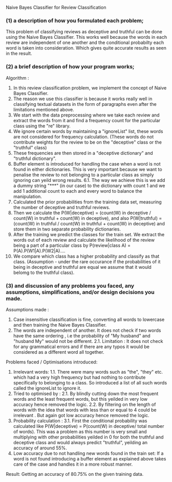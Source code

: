 Naive Bayes Classifier for Review Classification

###  (1) a description of how you formulated each problem;

This problem of classifying reviews as deceptive and truthful can be done using the Naive Bayes Classifier. This works well because the words in each review are independent of one another and the conditional probabilty each word is taken into consideration. Which gives quite accurate results as seen in the result.

### (2) a brief description of how your program works; 

Algorithm :
1. In this review classification problem, we implement the concept of Naive Bayes Classifier.
2. The reason we use this classifier is because it works really well in classifying textual datasets in the form of paragraphs even after the limitations mentioned above.
3. We start with the data preprocessing where we take each review and extract the words from it and find a frequency count for the particular class using the "re" library.
4. We ignore certain words by maintaining a "ignoreList" list, these words are not considered for frequency calculation. (These words do not contribute weights for the review to be on the "deceptive" class or the "truthful" class)
5. These frequencies are then stored in a "deceptive dictionary" and "truthful dictionary".
6. Buffer element is introduced for handling the case when a word is not found in either dictionaries. This is very important because we want to penalise the review to not belonging to a particular class as simply ignoring can yeild wrong results.
    6.1. The way we achieve this is we add a dummy string "***" (in our case) to the dictionary with count 1 and we add 1 additional count to each and every word to balance the manipulation. 
7. Calculated the prior probabilities from the training data set, measuring the number of deceptive and truthful reviews.
8. Then we calculate the P(W|deceptive) = (count(W) in deceptive / count(W) in truthful + count(W) in deceptive), and also P(W|truthful) = (count(W) in truthful / count(W) in truthful + count(W) in deceptive) and store them in two separate probability dictionaries.
9. After the training we predict the classes for the train set. We extract the words out of each review and calculate the likelihood of the review being a part of a particular class by P(review|class A) = P(A).P(W1|A).P(W2|A)....
10. We compare which class has a higher probability and classify as that class. (Assumption - under the rare occurance if the probabilities of it being in deceptive and truthful are equal we assume that it would belomg to the truthful class).

### (3) and discussion of any problems you faced, any assumptions, simplifications, and/or design decisions you made.

Assumptions made :
1. Case insensitive classification is fine, converting all words to lowercase and then training the Naive Bayes Classifier.
2. The words are independent of another. It does not check if two words have the same ordering , i.e the probability of "My husband" and "husband My" would not be different.
    2.1. Limitation : It does not check for any grammatical errors and if there are any typos it would be considered as a different word all together.

Problems faced / Optimisations introduced:
1. Irrelevant words:
    1.1. There were many words such as "the", "they" etc. which had a very high frequency but had nothing to contribute specifically to belonging to a class. So introduced a list of all such words called the ignoreList to ignore it.
2. Tried to optimised by :
    2.1. By blindly cutting down the most frequent words and the least frequent words, but this yeilded in very low accuracy hence removed the logic.
    2.2. By filtering on the length of words with the idea that words with less than or equal to 4 could be irrelevant . But again got low accuracy hence removed the logic.
3. Probability calculation :
    3.1. First the conditional probability was calculated like P(W|deceptive) = P(count(W) in deceptive/ total number of words). This was a problem as this number is very small and multiplying with other probabilities yeilded in 0 for both the truthful and deceptive class and would always predict "truthful", yeilding an accuracy of around 55%.
4. Low accuracy due to not handling new words found in the train set:
    If a word is not found introducing a buffer element as explained above takes care of the case and handles it in a more robust manner.


Result:
Getting an accuracy of 80.75% on the given training data.




